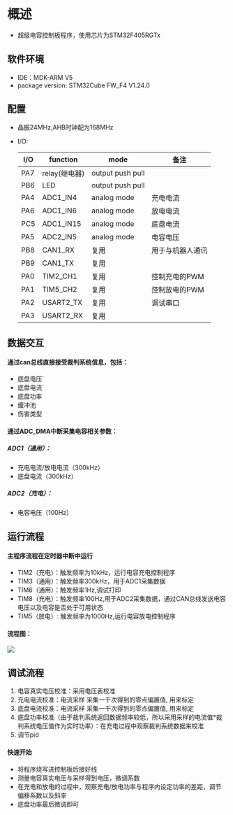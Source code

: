 # 概述

* 超级电容控制板程序，使用芯片为STM32F405RGTx

## 软件环境

* IDE：MDK-ARM V5
* package version: STM32Cube FW_F4 V1.24.0

## 配置

* 晶振24MHz,AHB时钟配为168MHz

* I/O:

  | I/O  | function      | mode             | 备注             |
  | ---- | ------------- | ---------------- | ---------------- |
  | PA7  | relay(继电器) | output push pull |                  |
  | PB6  | LED           | output push pull |                  |
  | PA4  | ADC1_IN4      | analog mode      | 充电电流         |
  | PA6  | ADC1_IN6      | analog mode      | 放电电流         |
  | PC5  | ADC1_IN15     | analog mode      | 底盘电流         |
  | PA5  | ADC2_IN5      | analog mode      | 电容电压         |
  | PB8  | CAN1_RX       | 复用             | 用于与机器人通讯 |
  | PB9  | CAN1_TX       | 复用             |                  |
  | PA0  | TIM2_CH1      | 复用             | 控制充电的PWM    |
  | PA1  | TIM5_CH2      | 复用             | 控制放电的PWM    |
  | PA2  | USART2_TX     | 复用             | 调试串口         |
  | PA3  | USART2_RX     | 复用             |                  |

## 数据交互

#### 通过can总线直接接受裁判系统信息，包括：

- 底盘电压`
- 底盘电流`
- 底盘功率
- 缓冲池
- 伤害类型

#### 通过ADC_DMA中断采集电容相关参数：

##### ADC1（通用）：

- 充电电流/放电电流（300kHz）
- 底盘电流（300kHz）

##### ADC2（充电）：

- 电容电压（100Hz）

## 运行流程

#### 主程序流程在定时器中断中运行

- TIM2（充电）：触发频率为10kHz，运行电容充电控制程序
- TIM3（通用）：触发频率300kHz，用于ADC1采集数据
- TIM6（通用）：触发频率1Hz,调试打印
- TIM8（充电）：触发频率100Hz,用于ADC2采集数据，通过CAN总线发送电容电压以及电容是否处于可用状态
- TIM5（放电）:  触发频率为1000Hz,运行电容放电控制程序

#### 流程图：

![](D:\respotory\zzs_dianrong\超级电容.png)

## 调试流程

1. 电容真实电压校准：采用电压表校准
2. 充电电流校准：电流采样 采集一千次得到的零点偏置值, 用来标定
3. 底盘电流校准：电流采样 采集一千次得到的零点偏置值, 用来标定
4. 底盘功率校准（由于裁判系统返回数据频率较低，所以采用采样的电流值*裁判系统电压值作为实时功率）：在充电过程中观察裁判系统数据来校准
5. 调节pid

#### 快速开始

- 将程序烧写进控制板后接好线
- 测量电容真实电压与采样得到电压，微调系数
- 在充电和放电的过程中，观察充电/放电功率与程序内设定功率的差距，调节偏移系数以及斜率
- 底盘功率最后微调即可

